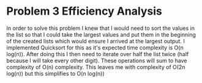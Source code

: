 # Problem 3 Efficiency Analysis

In order to solve this problem I knew that I would need to sort the values in the list so that I could take the largest values and put them in the beginning of the created lists which would ensure I arrived at the largest output.  I implemented Quicksort for this as it's expected time complexity is O(n log(n)). After doing this I then need to iterate over half the list twice (half because I will take every other digit).  These operations will sum to have complexity of O(n) complexity.  This leaves me with complexity of O(2n log(n)) but this simplifies to O(n log(n))

